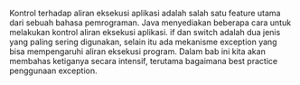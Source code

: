 Kontrol terhadap aliran eksekusi aplikasi adalah salah satu feature utama dari sebuah bahasa
pemrograman. Java menyediakan beberapa cara untuk melakukan kontrol aliran eksekusi
aplikasi. if dan switch adalah dua jenis yang paling sering digunakan, selain itu ada mekanisme
exception yang bisa mempengaruhi aliran eksekusi program. Dalam bab ini kita akan
membahas ketiganya secara intensif, terutama bagaimana best practice penggunaan
exception.